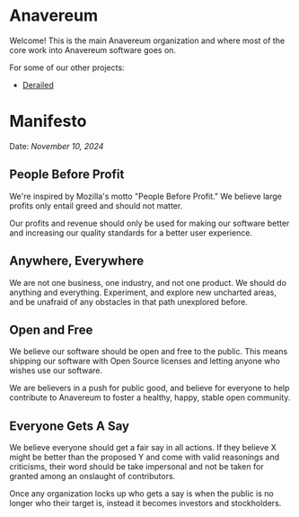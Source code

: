 # Anavereum

Welcome! This is the main Anavereum organization and where most of the
core work into Anavereum software goes on.

For some of our other projects:

- [Derailed](https://github.com/derailedapp)

# Manifesto

Date: *November 10, 2024*

## People Before Profit

We're inspired by Mozilla's motto "People Before Profit." We believe large profits only entail greed and should not matter.

Our profits and revenue should only be used for making our software better and increasing our quality standards for a better user experience.

## Anywhere, Everywhere

We are not one business, one industry, and not one product.  We should do anything and everything. Experiment, and explore new uncharted areas, and be unafraid of any obstacles in that path unexplored before.

## Open and Free

We believe our software should be open and free to the public. This means shipping our software with Open Source licenses and letting anyone who wishes use our software.

We are believers in a push for public good, and believe for everyone to help contribute to Anavereum to foster a healthy, happy, stable open community.

## Everyone Gets A Say

We believe everyone should get a fair say in all actions. If they believe X might be better than the proposed Y and come with valid reasonings and criticisms, their word should be take impersonal and not be taken for granted among an onslaught of contributors.

Once any organization locks up who gets a say is when the public is no longer who their target is, instead it becomes investors and stockholders.
